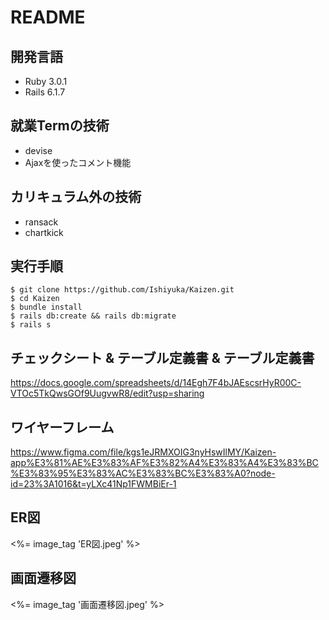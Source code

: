 # README

## 開発言語
- Ruby 3.0.1
- Rails 6.1.7

## 就業Termの技術
- devise
- Ajaxを使ったコメント機能

## カリキュラム外の技術
- ransack
- chartkick

## 実行手順
```
$ git clone https://github.com/Ishiyuka/Kaizen.git
$ cd Kaizen
$ bundle install
$ rails db:create && rails db:migrate
$ rails s
```

## チェックシート & テーブル定義書 & テーブル定義書
https://docs.google.com/spreadsheets/d/14Egh7F4bJAEscsrHyR00C-VTOc5TkQwsGOf9UugvwR8/edit?usp=sharing

## ワイヤーフレーム
https://www.figma.com/file/kgs1eJRMXOIG3nyHswIlMY/Kaizen-app%E3%81%AE%E3%83%AF%E3%82%A4%E3%83%A4%E3%83%BC%E3%83%95%E3%83%AC%E3%83%BC%E3%83%A0?node-id=23%3A1016&t=yLXc41Np1FWMBiEr-1

## ER図
<%= image_tag 'ER図.jpeg' %>


## 画面遷移図
<%= image_tag '画面遷移図.jpeg' %>


